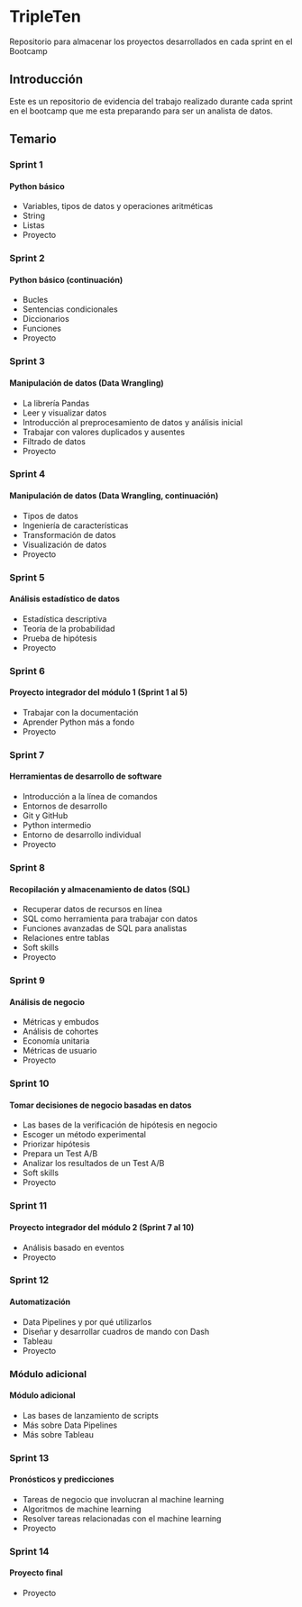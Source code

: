 # TripleTen
Repositorio para almacenar los proyectos desarrollados en cada sprint en el Bootcamp

## Introducción
Este es un repositorio de evidencia del trabajo realizado durante cada sprint en el bootcamp que me esta preparando para ser un analista de datos.

## Temario

### Sprint 1
#### Python básico
- Variables, tipos de datos y operaciones aritméticas
- String
- Listas
- Proyecto

### Sprint 2
#### Python básico (continuación)
- Bucles
- Sentencias condicionales
- Diccionarios
- Funciones
- Proyecto

### Sprint 3
#### Manipulación de datos (Data Wrangling)
- La librería Pandas
- Leer y visualizar datos
- Introducción al preprocesamiento de datos y análisis inicial
- Trabajar con valores duplicados y ausentes
- Filtrado de datos
- Proyecto

### Sprint 4
#### Manipulación de datos (Data Wrangling, continuación)
- Tipos de datos
- Ingeniería de características
- Transformación de datos
- Visualización de datos 
- Proyecto

### Sprint 5
#### Análisis estadístico de datos
- Estadística descriptiva
- Teoría de la probabilidad
- Prueba de hipótesis
- Proyecto

### Sprint 6
#### Proyecto integrador del módulo 1 (Sprint 1 al 5)
- Trabajar con la documentación
- Aprender Python más a fondo
- Proyecto

### Sprint 7
#### Herramientas de desarrollo de software
- Introducción a la línea de comandos
- Entornos de desarrollo
- Git y GitHub
- Python intermedio
- Entorno de desarrollo individual
- Proyecto

### Sprint 8
#### Recopilación y almacenamiento de datos (SQL)
- Recuperar datos de recursos en línea
- SQL como herramienta para trabajar con datos
- Funciones avanzadas de SQL para analistas
- Relaciones entre tablas
- Soft skills
- Proyecto

### Sprint 9
#### Análisis de negocio
- Métricas y embudos
- Análisis de cohortes
- Economía unitaria
- Métricas de usuario
- Proyecto

### Sprint 10
#### Tomar decisiones de negocio basadas en datos
- Las bases de la verificación de hipótesis en negocio
- Escoger un método experimental
- Priorizar hipótesis
- Prepara un Test A/B
- Analizar los resultados de un Test A/B
- Soft skills
- Proyecto

### Sprint 11
#### Proyecto integrador del módulo 2 (Sprint 7 al 10)
- Análisis basado en eventos
- Proyecto

### Sprint 12
#### Automatización
- Data Pipelines y por qué utilizarlos
- Diseñar y desarrollar cuadros de mando con Dash
- Tableau
- Proyecto

### Módulo adicional
#### Módulo adicional
- Las bases de lanzamiento de scripts
- Más sobre Data Pipelines
- Más sobre Tableau

### Sprint 13
#### Pronósticos y predicciones
- Tareas de negocio que involucran al machine learning
- Algoritmos de machine learning
- Resolver tareas relacionadas con el machine learning
- Proyecto

### Sprint 14
#### Proyecto final
- Proyecto